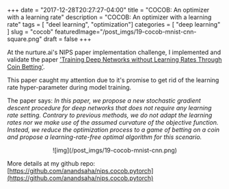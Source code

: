 +++
date        = "2017-12-28T20:27:27-04:00"
title       = "COCOB: An optimizer with a learning rate"
description = "COCOB: An optimizer with a learning rate"
tags        = [ "deel learning", "optimization"]
categories  = [ "deep learning" ]
slug        = "cocob"
featuredImage="/post_imgs/19-cocob-mnist-cnn-square.png"
draft       = false
+++

At the nurture.ai's NIPS paper implementation challenge, I implemented and validate the paper ['Training Deep Networks without Learning Rates Through Coin Betting'](https://arxiv.org/abs/1705.07795).

This paper caught my attention due to it's promise to get rid of the learning rate hyper-parameter during model training.

The paper says: _In this paper, we propose a new stochastic gradient descent procedure for deep networks that does not require any learning rate setting. Contrary to previous methods, we do not adapt the learning rates nor we make use of the assumed curvature of the objective function. Instead, we reduce the optimization process to a game of betting on a coin and propose a learning-rate-free optimal algorithm for this scenario._



<center>
![img](/post_imgs/19-cocob-mnist-cnn.png)
</center>

More details at my github repo: [https://github.com/anandsaha/nips.cocob.pytorch](https://github.com/anandsaha/nips.cocob.pytorch)


